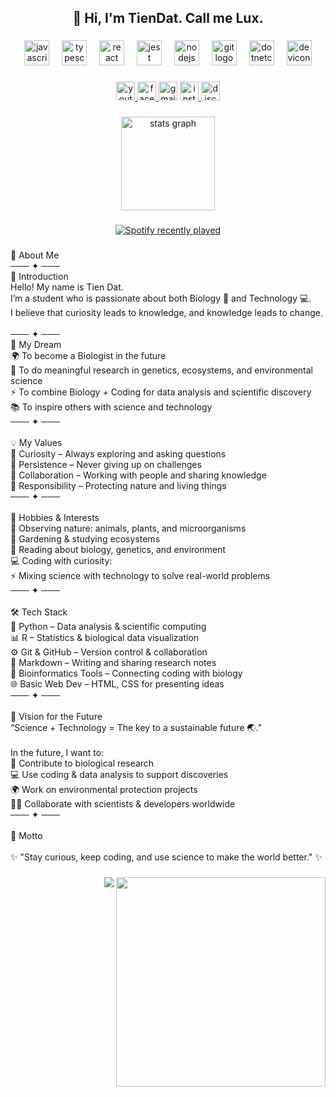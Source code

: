 <h2 align="center">🤘 Hi, I'm TienDat. Call me Lux.</h2>

###

<div align="center">
  <img src="https://cdn.jsdelivr.net/gh/devicons/devicon/icons/javascript/javascript-original.svg" height="40" alt="javascript logo"  />
  <img width="12" />
  <img src="https://cdn.jsdelivr.net/gh/devicons/devicon/icons/typescript/typescript-original.svg" height="40" alt="typescript logo"  />
  <img width="12" />
  <img src="https://cdn.jsdelivr.net/gh/devicons/devicon/icons/react/react-original.svg" height="40" alt="react logo"  />
  <img width="12" />
  <img src="https://cdn.jsdelivr.net/gh/devicons/devicon/icons/jest/jest-plain.svg" height="40" alt="jest logo"  />
  <img width="12" />
  <img src="https://cdn.jsdelivr.net/gh/devicons/devicon/icons/nodejs/nodejs-original.svg" height="40" alt="nodejs logo"  />
  <img width="12" />
  <img src="https://cdn.jsdelivr.net/gh/devicons/devicon/icons/git/git-original.svg" height="40" alt="git logo"  />
  <img width="12" />
  <img src="https://cdn.jsdelivr.net/gh/devicons/devicon/icons/dotnetcore/dotnetcore-original.svg" height="40" alt="dotnetcore logo"  />
  <img width="12" />
  <img src="https://cdn.jsdelivr.net/gh/devicons/devicon/icons/devicon/devicon-original.svg" height="40" alt="devicon logo"  />
</div>

###

<div align="center">
  <a href="https://www.youtube.com/channel/UCR7pmsIDHul_hucCy6KY-IQ" target="_blank">
    <img src="https://img.shields.io/static/v1?message=Youtube&logo=youtube&label=&color=FF0000&logoColor=white&labelColor=&style=for-the-badge" height="30" alt="youtube logo"  />
  </a>
  <a href="https://www.facebook.com/whtuze" target="_blank">
    <img src="https://img.shields.io/static/v1?message=Facebook&logo=facebook&label=&color=1877F2&logoColor=white&labelColor=&style=for-the-badge" height="30" alt="facebook logo"  />
  </a>
  <img src="https://img.shields.io/static/v1?message=Gmail&logo=gmail&label=&color=D14836&logoColor=white&labelColor=&style=for-the-badge" height="30" alt="gmail logo"  />
  <a href="https://www.instagram.com/directx.317" target="_blank">
    <img src="https://img.shields.io/static/v1?message=Instagram&logo=instagram&label=&color=E4405F&logoColor=white&labelColor=&style=for-the-badge" height="30" alt="instagram logo"  />
  </a>
  <img src="https://img.shields.io/static/v1?message=Discord&logo=discord&label=&color=7289DA&logoColor=white&labelColor=&style=for-the-badge" height="30" alt="discord logo"  />
</div>

###

<div align="center">
  <img src="https://github-readme-stats.vercel.app/api?username=QnLux17&hide_title=false&hide_rank=false&show_icons=true&include_all_commits=true&count_private=true&disable_animations=false&theme=dracula&locale=en&hide_border=false&order=1" height="150" alt="stats graph"  />
</div>

###

<div align="center">
  <a href="https://open.spotify.com/user/31gerycm7mwmrln6fth2surwnd2q">
    <img src="https://spotify-recently-played-readme.vercel.app/api?user=31gerycm7mwmrln6fth2surwnd2q&count=3" alt="Spotify recently played"  />
  </a>
</div>

###

<p align="left">🌱 About Me<br>─── ✦ ───<br>👋 Introduction<br>Hello! My name is Tien Dat.<br>I’m a student who is passionate about both Biology 🧬 and Technology 💻.<br>I believe that curiosity leads to knowledge, and knowledge leads to change.<br><br>─── ✦ ───<br>🎯 My Dream<br>🌍 To become a Biologist in the future<br>🧪 To do meaningful research in genetics, ecosystems, and environmental science<br>⚡ To combine Biology + Coding for data analysis and scientific discovery<br>📚 To inspire others with science and technology<br>─── ✦ ───<br><br>💡 My Values<br>🌟 Curiosity – Always exploring and asking questions<br>💪 Persistence – Never giving up on challenges<br>🤝 Collaboration – Working with people and sharing knowledge<br>🌱 Responsibility – Protecting nature and living things<br>─── ✦ ───<br><br>📖 Hobbies & Interests<br>🐾 Observing nature: animals, plants, and microorganisms<br>🌿 Gardening & studying ecosystems<br>📖 Reading about biology, genetics, and environment<br>💻 Coding with curiosity:<br>⚡ Mixing science with technology to solve real-world problems<br>─── ✦ ───<br><br>🛠️ Tech Stack<br>🐍 Python – Data analysis & scientific computing<br>📊 R – Statistics & biological data visualization<br>⚙️ Git & GitHub – Version control & collaboration<br>📝 Markdown – Writing and sharing research notes<br>🔬 Bioinformatics Tools – Connecting coding with biology<br>🌐 Basic Web Dev – HTML, CSS for presenting ideas<br>─── ✦ ───<br><br>🚀 Vision for the Future<br>“Science + Technology = The key to a sustainable future 🌏.”<br><br>In the future, I want to:<br>🧬 Contribute to biological research<br>💻 Use coding & data analysis to support discoveries<br>🌍 Work on environmental protection projects<br>🧑‍🔬 Collaborate with scientists & developers worldwide<br>─── ✦ ───<br><br>🌟 Motto<br><br>✨ "Stay curious, keep coding, and use science to make the world better." ✨</p>

###

<img align="right" height="335" src="https://i.pinimg.com/originals/da/80/73/da80737cd181cd3731689141296de3e1.gif"  />

###

<img align="right" src="https://visitor-badge.laobi.icu/badge?page_id=QnLux17.QnLux17&"  />

###
